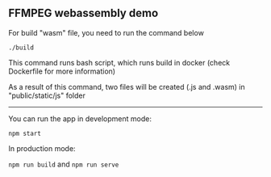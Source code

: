 ## FFMPEG webassembly demo

For build "wasm" file, you need to run the command below

`./build`

This command runs bash script, which runs build in docker (check Dockerfile for more information)

As a result of this command, two files will be created (.js and .wasm) in "public/static/js" folder

---

You can run the app in development mode:

`npm start`

In production mode:

`npm run build` and `npm run serve`
